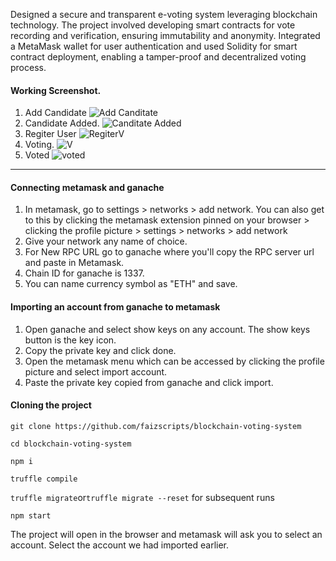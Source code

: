 Designed a secure and transparent e-voting system leveraging blockchain technology. The project involved developing smart contracts for vote recording and verification, ensuring immutability and anonymity. Integrated a MetaMask wallet for user authentication and used Solidity for smart contract deployment, enabling a tamper-proof and decentralized voting process.

#### Working Screenshot.

1) Add Candidate
   ![Add Canditate](https://github.com/pranjal-pandey1/Blockchain-Voting/assets/145914949/65739a35-f966-4c5e-99e6-368f0c6a5c7e)
2) Candidate Added.
   ![Canditate Added](https://github.com/pranjal-pandey1/Blockchain-Voting/assets/145914949/41774425-20d8-4a28-8c3c-b794413a0346)
3) Regiter User
   ![RegiterV](https://github.com/pranjal-pandey1/Blockchain-Voting/assets/145914949/c3ba4003-ade3-499f-9400-3be93c09efd2)
4) Voting.
   ![V](https://github.com/pranjal-pandey1/Blockchain-Voting/assets/145914949/478c2baa-8dd8-4556-ba0d-efc602875752)
5) Voted
   ![voted](https://github.com/pranjal-pandey1/Blockchain-Voting/assets/145914949/dee136b9-4abc-4e35-b331-cb45bdf97a71)

 ----------------------------------------------------------------------------------------------------------------------------------------------


#### Connecting metamask and ganache
1. In metamask, go to settings > networks > add network. You can also get to this by clicking the metamask extension pinned on your browser > clicking the profile picture > settings > networks > add network
2. Give your network any name of choice. 
3. For New RPC URL go to ganache where you'll copy the RPC server url and paste in Metamask. 
4. Chain ID for ganache is 1337. 
5. You can name currency symbol as "ETH" and save. 

#### Importing an account from ganache to metamask
1. Open ganache and select show keys on any account. The show keys button is the key icon.
2. Copy the private key and click done.
3. Open the metamask menu which can be accessed by clicking the profile picture and select import account.
4. Paste the private key copied from ganache and click import.

#### Cloning the project

```git clone https://github.com/faizscripts/blockchain-voting-system```

```cd blockchain-voting-system```

```npm i```

```truffle compile```

```truffle migrate```or```truffle migrate --reset``` for subsequent runs

```npm start```

The project will open in the browser and metamask will ask you to select an account. Select the account we had imported earlier.
